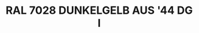 ---
layout: product
title: "RAL 7028 DUNKELGELB AUS '44 DG I"
price: "300" 
desc: "Akrilna boja 17mL"
img_path: "/assets/img/A.MIG-0011.jpg"
brand: "AMMO"
available: false
special_offer: false
new: false
soon: false
cat: "020000"
subcat: "020100"
subsubcat: "020101"
sifra: "A.MIG-0011"
---